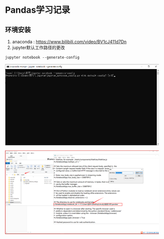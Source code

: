 # Pandas学习记录

## 环境安装

1. anaconda : https://www.bilibili.com/video/BV1cJ411d7Dn
2. jupyter默认工作路径的更改

~~~
jupyter notebook --generate-config
~~~

![](https://github.com/Lichee-cpu/images/raw/master/images/images20210507110558.png)

![](https://github.com/Lichee-cpu/images/raw/master/images/images20210507110707.png)


